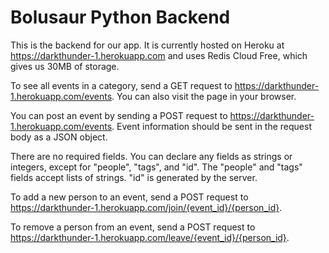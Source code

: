 # Bolusaur Python Backend

This is the backend for our app. It is currently hosted on Heroku at https://darkthunder-1.herokuapp.com and uses Redis Cloud Free, which gives us 30MB of storage.

To see all events in a category, send a GET request to https://darkthunder-1.herokuapp.com/events. You can also visit the page in your browser. 

You can post an event by sending a POST request to https://darkthunder-1.herokuapp.com/events. Event information should be sent in the request body as a JSON object. 

There are no required fields. You can declare any fields as strings or integers, except for "people", "tags", and "id". The "people" and "tags" fields accept lists of strings. "id" is generated by the server.

To add a new person to an event, send a POST request to https://darkthunder-1.herokuapp.com/join/{event_id}/{person_id}.

To remove a person from an event, send a POST request to https://darkthunder-1.herokuapp.com/leave/{event_id}/{person_id}.
